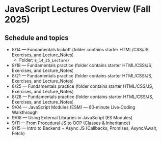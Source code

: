 # JavaScript Lectures Overview (Fall 2025)

## Schedule and topics

- 8/14 — Fundamentals kickoff (folder contains starter HTML/CSS/JS, Exercises, and Lecture_Notes)
  - Folder: `8_14_25_Lecture/`
- 8/18 — Fundamentals practice (folder contains starter HTML/CSS/JS, Exercises, and Lecture_Notes)
- 8/21 — Fundamentals practice (folder contains starter HTML/CSS/JS, Exercises, and Lecture_Notes)
- 8/25 — Fundamentals practice (folder contains starter HTML/CSS/JS, Exercises, and Lecture_Notes)
- 8/28 — Fundamentals practice (folder contains starter HTML/CSS/JS, Exercises, and Lecture_Notes)
- 9/04 — JavaScript Modules (ESM) — 60‑minute Live‑Coding Walkthrough
- 9/08 — Using External Libraries in JavaScript (ES Modules)
- 9/11 — From Procedural JS to OOP (Classes & Inheritance)
- 9/15 — Intro to Backend + Async JS (Callbacks, Promises, Async/Await, Fetch)
